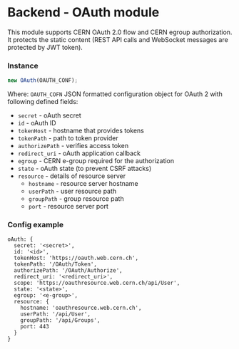 # Backend - OAuth module
This module supports CERN OAuth 2.0 flow and CERN egroup authorization.
It protects the static content (REST API calls and WebSocket messages are protected by JWT token).

### Instance
```js
new OAuth(OAUTH_CONF);
```
Where:
 `OAUTH_COFN` JSON formatted configuration object for OAuth 2 with following defined fields:
   * `secret` - oAuth secret
   * `id` - oAuth ID
   * `tokenHost` - hostname that provides tokens
   * `tokenPath` - path to token provider
   * `authorizePath` - verifies access token
   * `redirect_uri` - oAuth application callback
   * `egroup` - CERN e-group required for the authorization
   * `state` - oAuth state (to prevent CSRF attacks)
   * `resource` - details of resource server
      * `hostname` - resource server hostname
      * `userPath` - user resource path
      * `groupPath` - group resource path
      * `port` - resource server port

### Config example
```
oAuth: {
  secret: '<secret>',
  id: '<id>',
  tokenHost: 'https://oauth.web.cern.ch',
  tokenPath: '/OAuth/Token',
  authorizePath: '/OAuth/Authorize',
  redirect_uri: '<redirect_uri>',
  scope: 'https://oauthresource.web.cern.ch/api/User',
  state: '<state>',
  egroup: '<e-group>',
  resource: {
    hostname: 'oauthresource.web.cern.ch',
    userPath: '/api/User',
    groupPath: '/api/Groups',
    port: 443
  }
}
```
